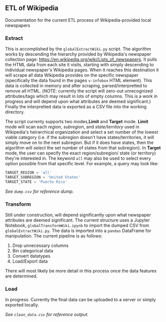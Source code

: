 ## ETL of Wikipedia
Documentation for the current ETL process of Wikipedia-provided local newspapers

### Extract
This is accomplished by the `globalExtractWiki.py` script. The algorithm works
by descending the hierarchy provided by Wikipedia's newspaper collection page:
https://en.wikipedia.org/wiki/Lists_of_newspapers. It pulls the HTML data from
each site it visits, starting with simply descending to individual newspaper's
Wikipedia pages. When it reaches this destination it will scrape all data
Wikipedia provides on the specific newspaper (specifically the data found in the
pages `v-infobox` HTML element). This data is collected in memory and after scraping,
parsed/interpretted to remove all HTML. (*NOTE*: currently the script will zero-out 
unrecognized attributes/tags which may result in lots of empty columns. This is 
a work in progress and will depend upon what attributes are deemed significant.)
Finally the interpretted data is exported as a CSV file into the working directory.

The script currenty supports two modes,**Limit** and **Target** mode. 
**Limit** mode will scan each *region*, *subregion*, and *state/territory* used 
in Wikipedia's heirarchical organization and select a set number of the lowest 
viable category (i.e. if the subregion doesn't have states/territories, it will 
simply move on to the next subregion. But if it does have states, then the 
algorithm will select the set number of states from that subregion). In **Target** mode, the user can specify the exact region/subregion/ state (or territory) 
they're interested in. The keyword `all` may also be used to select every 
option possible from that specific level. For example, a query may look like:
```python
TARGET_REGION = 'all'
TARGET_SUBREGION = 'United States' 
TARGET_STATE = 'Puerto Rico' 
```

*See `dump.csv` for reference dump.*

### Transform
Still under construction, will depend significantly upon what newspaper attributes
are deemed significant. The current structure uses a Jupyter Notebook, 
`globalTransformWiki.ipynb` to import the dumped CSV from `globalExtractWiki.py`.
The data is imported into a `pandas` DataFrame for manipulation. The current
pipeline is as follows:
1. Drop unnecessary columns
2. Bin categorical data
3. Convert datatypes 
4. Load/Export data

There will most likely be more detail in this process once the data features are
determined.

### Load
In progress. Currently the final data can be uploaded to a server or simply exported locally. 

*See `clean_data.csv` for reference output.*

